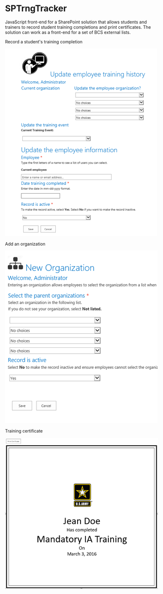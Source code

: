 # SPTrngTracker
JavaScript front-end for a SharePoint solution that allows students and trainers to record student training completions and print certificates. The solution can work as a front-end for a set of BCS external lists. 

Record a student's training completion

<kbd>
<img src="https://github.com/BeckyLash/SPTrngTracker/blob/master/img/registerstudent.PNG">
</kbd>

Add an organization

<kbd>
<img src="https://github.com/BeckyLash/SPTrngTracker/blob/master/img/updateorganization.PNG">
</kbd>

Training certificate

<kbd>
<img src="https://github.com/BeckyLash/SPTrngTracker/blob/master/img/trainingcertificate.png">
</kbd>
